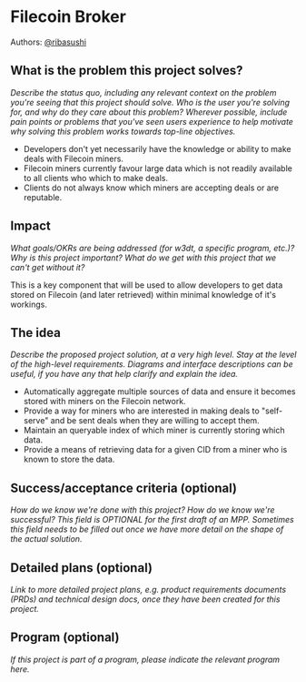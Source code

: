 # Filecoin Broker

Authors: [@ribasushi](https://github.com/ribasushi)

<!--
This minimal project pitch (MPP) template is for a proposal/brief/pitch for a significant project to be undertaken by a Web3 Dev project team.
The goal of project proposals is to help us decide which work to take on, which things are more valuable than other things.
-->
<!--
A minimal project pitch (MPP) should contain enough detail for others to understand what problem this project solves and why this is important for our
team's goal of achieving product-market fit, a high-level description of what the idea/proposed solution is, and space to add more detailed technical 
design and planning information as we develop this information.

The MPP itself does not need to describe the work, technical design, scope, and project plan in much detail.

Projects can include work for major programs (such as Bedrock and Nitro), but they can focus on other areas, e.g. refactors for future capability, 
improving our testing infrastructure, testing and validation, and other engineering-oriented projects.
-->
<!--
For ease of discussion in PRs, consider breaking lines after every sentence or long phrase.
-->

## What is the problem this project solves?
_Describe the status quo, including any relevant context on the problem you're seeing that this project should solve. Who is the user you're solving for, and why do they care about this problem? Wherever possible, include pain points or problems that you've seen users experience to help motivate why solving this problem works towards top-line objectives._ 

* Developers don't yet necessarily have the knowledge or ability to make deals with Filecoin miners.
* Filecoin miners currently favour large data which is not readily available to all clients who which to make deals.
* Clients do not always know which miners are accepting deals or are reputable.

## Impact
_What goals/OKRs are being addressed (for w3dt, a specific program, etc.)? Why is this project important? What do we get with this project that we can't get without it?_

This is a key component that will be used to allow developers to get data stored on Filecoin (and later retrieved) within minimal knowledge of it's workings.

## The idea
_Describe the proposed project solution, at a very high level. Stay at the level of the high-level requirements. Diagrams and interface descriptions can be useful, if you have any that help clarify and explain the idea._

* Automatically aggregate multiple sources of data and ensure it becomes stored with miners on the Filecoin network.
* Provide a way for miners who are interested in making deals to "self-serve" and be sent deals when they are willing to accept them.
* Maintain an queryable index of which miner is currently storing which data.
* Provide a means of retrieving data for a given CID from a miner who is known to store the data.

## Success/acceptance criteria (optional)
_How do we know we're done with this project? How do we know we're successful? This field is OPTIONAL for the first draft of an MPP. Sometimes this field needs to be filled out once we have more detail on the shape of the actual solution._

## Detailed plans (optional)
_Link to more detailed project plans, e.g. product requirements documents (PRDs) and technical design docs, once they have been created for this project._

## Program (optional)
_If this project is part of a program, please indicate the relevant program here._
